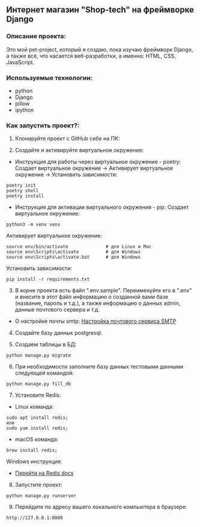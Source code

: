 ## Интернет магазин "Shop-tech" на фреймворке Django

### Описание проекта:

Это мой pet-project, который я создаю, пока изучаю фреймворк Django, а также всё, что касается веб-разработки, а именно:
HTML, CSS, JavaScript.

### Используемые технологии:

- python
- Django
- pillow
- ipython

### Как запустить проект?:

1. Клонируйте проект с GitHub себе на ПК:

2. Создайте и активируйте виртуальное окружение:

- Инструкция для работы через виртуальное окружение - poetry:
  Создает виртуальное окружение -> Активирует виртуальное окружение -> Установить зависимости:

```text
poetry init
poetry shell
poetry install
```

- Инструкция для активации виртуального окружения - pip:
  Создает виртуальное окружение:

```text
python3 -m venv venv
```

Активирует виртуальное окружение:

```text
source env/bin/activate              # для Linux и Mac
source env\Scripts\activate          # для Windows
source env\Scripts\activate.bat      # для Windows
```

Установить зависимости:

```text
pip install -r requirements.txt
```

3. В корне проекта есть файл ".env.sample". Переименуйте его в ".env" и внесите в этот файл информацию
   о созданной вами базе (название, пароль и т.д.), а также информацию о данных admin, данные почтового сервера и т.д.
- О настройке почты smtp: 
[Настройка почтового сервиса SMTP ](https://proghunter.ru/articles/setting-up-the-smtp-mail-service-for-yandex-in-django)

4. Создайте базу данных postgresql.

5. Создаем таблицы в БД:

```text
python manage.py migrate
```

6. При необходимости заполните базу данных тестовыми данными следующей командой:

```text
python manage.py fill_db
```

7. Установите Redis:

  - Linux команда:
   ```text
   sudo apt install redis; 
  или 
  sudo yum install redis;
   ```

  - macOS команда:
   ```text
   brew install redis;
   ```

  Windows инструкция:
  - [Перейти на Redis docs](https://redis.io/docs/install/install-redis/install-redis-on-windows/)

8. Запустите проект:

```text
python manage.py runserver
```

9. Перейдите по адресу вашего локального компьютера в браузере:

```text
http://127.0.0.1:8000
```